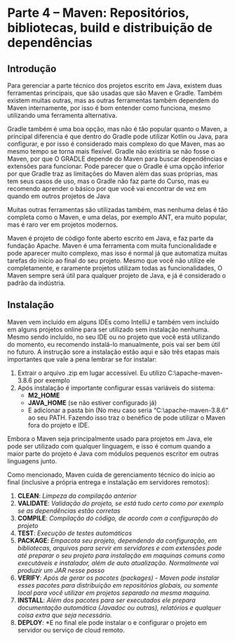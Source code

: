 # Parte 4 – Maven: Repositórios, bibliotecas, build e distribuição de dependências

Introdução
----------

Para gerenciar a parte técnico dos projetos escrito em Java, existem duas ferramentas principais, que são usadas que são Maven e Gradle. Também existem muitas outras, mas as outras ferramentas também dependem do Maven internamente, por isso é bom entender como funciona, mesmo utilizando uma ferramenta alternativa.

Gradle também é uma boa opção, mas não é tão popular quanto o Maven, a principal diferencia é que dentro do Gradle pode utilizar Kotlin ou Java, para configurar, e por isso é considerado mais complexo do que Maven, mas ao mesmo tempo se torna mais flexível. Gradle não existiria se não fosse o Maven, por que O GRADLE depende do Maven para buscar dependências e extensões para funcionar. Pode parecer que o Gradle é uma opção inferior por que Gradle traz as limitações do Maven além das suas próprias, mas tem seus casos de uso, mas o Gradle não faz parte do Curso, mas eu recomendo aprender o básico por que você vai encontrar de vez em quando em outros projetos de Java

Muitas outras ferramentas são utilizadas também, mas nenhuma delas é tão completa como o Maven, e uma delas, por exemplo ANT, era muito popular, mas é raro ver em projetos modernos.

Maven é projeto de código fonte aberto escrito em Java, e faz parte da fundação Apache. Maven é uma ferramenta com muita funcionalidade e pode aparecer muito complexo, mas isso é normal já que automatiza muitas tarefas do início ao final do seu projeto. Mesmo que você não utilize ele completamente, e raramente projetos utilizam todas as funcionalidades, O Maven sempre será útil para qualquer projeto de Java, e já é considerado o padrão da indústria.

Instalação
----------

Maven vem incluído em alguns IDEs como IntelliJ e também vem incluído em alguns projetos online para ser utilizado sem instalação nenhuma. Mesmo sendo incluído, no seu IDE ou no projeto que você está utilizando do momento, eu recomendo instalá-lo manualmente, pois vai ser bem útil no futuro. A instrução sore a instalação estão aqui e são três etapas mais importantes que vale a pena lembrar se for instalar:

1. Extrair o arquivo .zip em lugar accessível. Eu utilizo C:\apache-maven-3.8.6 por exemplo
2. Após instalação é importante configurar essas variáveis do sistema:
   * **M2_HOME**
   * **JAVA_HOME** (se não estiver configurado já)
   * E adicionar a pasta bin (No meu caso seria “C:\apache-maven-3.8.6“ ao seu PATH.
Fazendo isso traz o benéfico de pode utilizar o Maven fora do projeto e IDE.

Embora o Maven seja principalmente usado para projetos em Java, ele pode ser utilizado com qualquer linguagem, e isso é comum quando a maior parte do projeto é Java com módulos pequenos escritor em outras linguagens junto.

Como mencionado, Maven cuida de gerenciamento técnico do início ao final (inclusive a própria entrega e instalação em servidores remotos):

1. **CLEAN**: *Limpeza da compilação anterior*
2. **VALIDATE**: *Validação do projeto, se está tudo certo como por exemplo se as dependências estão corretas*
3. **COMPILE**: *Compilação do código, de acordo com a configuração do projeto*
4. **TEST**: *Execução de testes automáticos*
5. **PACKAGE**: *Empacota seu projeto, dependendo da configuração, em bibliotecas, arquivos para servir em servidores e com extensões pode até preparar o seu projeto para instalação em maquinas comuns como executáveis e instalador, além de auto atualização. Normalmente vai produzir um JAR nesse passo* 
6. **VERIFY**: *Após de gerar os pacotes (packages) - Maven pode instalar esses pacotes para distribuição em repositórios globais, ou somente local para você utilizar em projetos separado na mesma maquina.*
7. **INSTALL**: *Além dos pacotes para ser executados ele prepara documentação automática (Javadoc ou outras), relatórios e qualquer coisa extra que seja necessário.*
8. **DEPLOY**: *E no final ele pode instalar o e configurar o projeto em servidor ou serviço de cloud remoto. 
